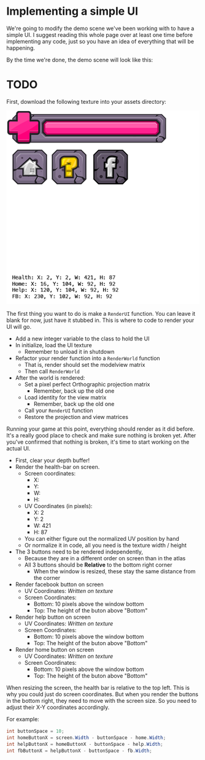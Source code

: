 # Implementing a simple UI

We're going to modify the demo scene we've been working with to have a simple UI. I suggest reading this whole page over at least one time before implementing any code, just so you have an idea of everything that will be happening.

By the time we're done, the demo scene will look like this:

# TODO

First, download the following texture into your assets directory:

![UI](ui_atlas.png)

The first thing you want to do is make a ```RenderUI``` function. You can leave it blank for now, just have it stubbed in. This is where to code to render your UI will go.

* Add a new integer variable to the class to hold the UI
* In initialize, load the UI texture
  * Remember to unload it in shutdown
* Refactor your render function into a ```RenderWorld``` function
  * That is, render should set the modelview matrix
  * Then call ```RenderWorld```
* After the world is rendered:
  * Set a pixel perfect Orthographic projection matrix
    * Remember, back up the old one
  * Load identity for the view matrix
    * Remember, back up the old one
  * Call your ```RenderUI``` function
  * Restore the projection and view matrices

Running your game at this point, everything should render as it did before. It's a really good place to check and make sure nothing is broken yet. After you've confirmed that nothing is broken, it's time to start working on the actual UI.

* First, clear your depth buffer!
* Render the health-bar on screen.
  * Screen coordinates:
    * X: 
    * Y: 
    * W: 
    * H: 
  * UV Coordinates (in pixels):
    * X: 2
    * Y: 2
    * W: 421
    * H: 87
  * You can either figure out the normalized UV position by hand
  * Or normalize it in code, all you need is the texture width / height
* The 3 buttons need to be rendered independently,
  * Because they are in a different order on screen than in the atlas 
  * All 3 buttons should be **Relative** to the bottom right corner
    * When the window is resized, these stay the same distance from the corner 
* Render facebook button on screen
  * UV Coordinates: _Written on texture_
  * Screen Coordinates:
    * Bottom: 10 pixels above the window bottom 
    * Top: The height of the buton above "Bottom"
* Render help button on screen
  * UV Coordinates: _Written on texture_
  * Screen Coordinates:
    * Bottom: 10 pixels above the window bottom 
    * Top: The height of the buton above "Bottom"
* Render home button on screen
  * UV Coordinates: _Written on texture_
  * Screen Coordinates:
    * Bottom: 10 pixels above the window bottom 
    * Top: The height of the buton above "Bottom"

When resizing the screen, the health bar is relative to the top left. This is why you could just do screen coordinates. But when you render the buttons in the bottom right, they need to move with the screen size. So you need to adjust their X-Y coordinates accordingly.

For example:

```cs
int buttonSpace = 10;
int homeButtonX = screen.Width - buttonSpace - home.Width;
int helpButtonX = homeButtonX - buttonSpace - help.Width;
int fbButtonX = helpButtonX - buttonSpace - fb.Width;
```